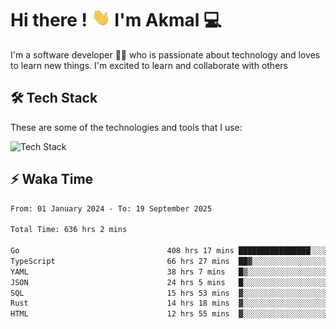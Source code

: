 # Hi there ! <img src="https://github.com/ABSphreak/ABSphreak/blob/master/gifs/Hi.gif" width="30"> I'm Akmal  💻

I'm a software developer 👨‍💻 who is passionate about technology and loves to learn new things. I'm excited to learn and collaborate with others

## 🛠️ Tech Stack

These are some of the technologies and tools that I use:

![Tech Stack](https://skillicons.dev/icons?i=typescript,nodejs,javascript,express,nest,sequelize,go,rabbitmq,python,solidity,react,vue,next,nuxtjs,webpack,vite,tailwindcss,bootstrap,css,scss,html,vercel,firebase,heroku,netlify,docker,postgresql,mongodb,redis,mysql,graphql,git,github,gitlab,vscode,figma,postman,pytorch,tensorflow,bash)

## ⚡ Waka Time
<!--START_SECTION:waka-->

```txt
From: 01 January 2024 - To: 19 September 2025

Total Time: 636 hrs 2 mins

Go                                 408 hrs 17 mins ████████████████░░░░░░░░░   64.19 %
TypeScript                         66 hrs 27 mins  ██▓░░░░░░░░░░░░░░░░░░░░░░   10.45 %
YAML                               38 hrs 7 mins   █▒░░░░░░░░░░░░░░░░░░░░░░░   05.99 %
JSON                               24 hrs 5 mins   █░░░░░░░░░░░░░░░░░░░░░░░░   03.79 %
SQL                                15 hrs 53 mins  ▓░░░░░░░░░░░░░░░░░░░░░░░░   02.50 %
Rust                               14 hrs 18 mins  ▓░░░░░░░░░░░░░░░░░░░░░░░░   02.25 %
HTML                               12 hrs 55 mins  ▓░░░░░░░░░░░░░░░░░░░░░░░░   02.03 %
```

<!--END_SECTION:waka-->


